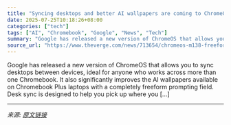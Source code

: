 ```yaml
---
title: "Syncing desktops and better AI wallpapers are coming to ChromeOS"
date: 2025-07-25T10:18:26+08:00
categories: ["tech"]
tags: ["AI", "Chromebook", "Google", "News", "Tech"]
summary: "Google has released a new version of ChromeOS that allows you to sync desktops between devices, ideal for anyone who works across more than one Chromebook. It also significantly improves the AI wallpa"
source_url: "https://www.theverge.com/news/713654/chromeos-m138-freeform-ai-wallpapers-desk-sync-chromebook"
---
```


Google has released a new version of ChromeOS that allows you to sync desktops between devices, ideal for anyone who works across more than one Chromebook. It also significantly improves the AI wallpapers available on Chromebook Plus laptops with a completely freeform prompting field. Desk sync is designed to help you pick up where you [&#8230;]

---

*来源: [原文链接](https://www.theverge.com/news/713654/chromeos-m138-freeform-ai-wallpapers-desk-sync-chromebook)*
